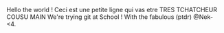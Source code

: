 Hello the world !
Ceci est une petite ligne qui vas etre TRES TCHATCHEUR
COUSU MAIN
We're trying git at School !
With the fabulous (ptdr) @Nek- <4.